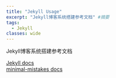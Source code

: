 ```yaml
---
title: "Jekyll Usage"
excerpt: "Jekyll博客系统搭建参考文档" #摘要
tags:
  - Jekyll
classes: wide
---
```


Jekyll博客系统搭建参考文档

[Jekyll docs][jekyll-docs]  
[minimal-mistakes docs][minimal-mistakes]




[minimal-mistakes]: https://mmistakes.github.io/minimal-mistakes/docs/quick-start-guide/
[jekyll-docs]: https://www.jekyll.com.cn/docs/